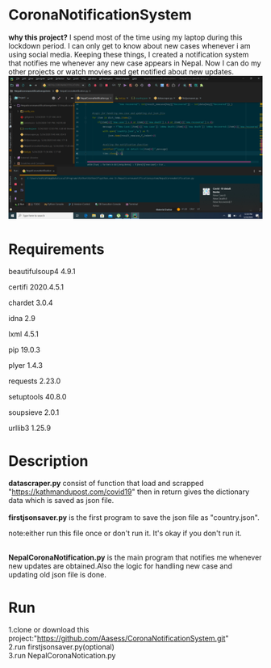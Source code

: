 # CoronaNotificationSystem
<strong>why this project?</strong>
I spend most of the time using my laptop during this lockdown period. I can only get to know about new cases whenever i am using social media.
Keeping these things, I created a notification system that notifies me whenever any new case appears in Nepal. Now I can do my other projects or watch movies and get notified about new updates.
![](images/demopic.png)
# Requirements
<p>beautifulsoup4	4.9.1</p>
<p>certifi	2020.4.5.1</p>
<p>chardet	3.0.4</p>	
<p>idna	2.9</p>	
<p>lxml	4.5.1</p>	
<p>pip	19.0.3</p>	
<p>plyer	1.4.3</p>	
<p>requests	2.23.0</p>
<p>setuptools	40.8.0</p>
<p>soupsieve	2.0.1</p>
<p>urllib3	1.25.9</p>

# Description 
   <strong>datascraper.py</strong> consist of function that load and scrapped "https://kathmandupost.com/covid19" then in return gives the dictionary data which is
   saved as  json file.<br/>
 <br/>
 <strong>firstjsonsaver.py</strong> is the first program to save the json file as "country.json".<br/>
 <p>note:either run this file once or don't run it. It's okay if you don't run it.</p>
 <br/>
 <strong>NepalCoronaNotification.py</strong> is the main program that notifies me whenever new updates are obtained.Also the logic for handling new case and updating old json file
 is done.
 
 # Run
 1.clone or download this project:"https://github.com/Aasess/CoronaNotificationSystem.git"
 <br/>
 2.run firstjsonsaver.py(optional)
 <br/>
 3.run NepalCoronaNotication.py 